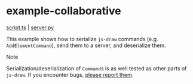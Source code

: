 # example-collaborative

[script.ts](./script.ts) | [server.py](./server.py)

This example shows how to serialize `js-draw` commands (e.g. `AddElementCommand`), send them to a server, and deserialize them.

> [!NOTE]
>
> Serialization/deserialization of `Command`s is as well tested as other parts of `js-draw`. If you encounter bugs, [please report them](https://github.com/personalizedrefrigerator/js-draw/issues).

